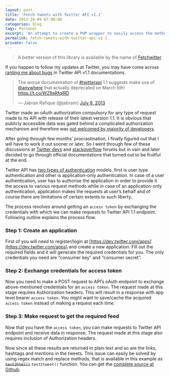 ```yaml
---
layout: post
title: 'Fetch tweets with Twitter API v1.1'
date: 2013-10-09 07:00:00
categories: blog
tags: Personal
excerpt: 'An attampt to create a PHP wrapper to easily access the methods of Twitter API v1.1 that requires OAuth authentication and authorization on all endpoints unlike its previous version.'
permalink: fetch-tweets-with-twitter-api-v1-1
private: false
---
```


<blockquote>A better version of this library is available by the name of <a href="http://j.mp/fetchwitter" title="Fetchwitter">Fetchwitter</a></blockquote>

If you happen to follow my updates at Twitter, you may have come across [ranting me about bugs](https://twitter.com/jabranr/statuses/354288195694886912) in Twitter API v1.1 documentations.

<blockquote class="twitter-tweet" data-cards="hidden" lang="en"><p>The worse documentation of <a href="https://twitter.com/search?q=%23twitterapi&amp;src=hash">#twitterapi</a> 1.1 suggests make use of <a href="https://twitter.com/anywhere">@anywhere</a> that actually deprecated on March 5th! <a href="https://t.co/WZ9aRfqlRD">https://t.co/WZ9aRfqlRD</a></p>&mdash; Jabran Rafique (@jabranr) <a href="https://twitter.com/jabranr/statuses/354288195694886912">July 8, 2013</a></blockquote>
<script async src="//platform.twitter.com/widgets.js" charset="utf-8"></script>

Twitter made an oAuth authorization compulsory for any type of request made to its API with release of their latest version 1.1. It is obvious that publicly accessible data was gated behind a complicated authorization mechanism and therefore was [not welcomed by majority of developers](https://dev.twitter.com/discussions/rest-api-v11).

After going through few months’ procrastination, I finally figured out that I will have to work it out sooner or later. So I went through few of these discussions at [Twitter devs](https://dev.twitter.com/discussions/) and [stackoverflow](http://stackoverflow.com/questions/tagged/twitter) forums but in vain and later decided to go through official documentations that turned out to be fruitful at the end.

Twitter API has [two types of authentication](https://dev.twitter.com/docs/auth) models, first is user type authentication and other is application-only authentication. In case of a user authentication, user has to authorise the application in order to provide it the access to various request methods while in case of an application-only authentication, application makes the requests at user’s behalf and of course there are limitations of certain extents to such liberty.

The process revolves around getting an `access token` by exchanging the credentials with which we can make requests to Twitter API 1.1 endpoint. Following outline explains the process flow.

### Step 1: Create an application

First of you will need to register/login at [https://dev.twitter.com/apps](https://dev.twitter.com/apps) and create a new application. Fill out the required fields and it will generate the required credentials for you. The only credentials you need are “consumer key” and “consumer secret”.

### Step 2: Exchange credentials for access token

Now you need to make a POST request to API’s oAuth endpoint to exchange above-mentioned credentials for an `access token`. The request made at this stage requires Authorization headers. This will result in a response with app level bearer `access token`. You might want to save/cache the acquired `access token` instead of making a request each time.

### Step 3: Make request to get the required feed

Now that you have the `access token`, you can make requests to Twitter API endpoint and receive data in response. The request made at this stage also requires inclusion of Authorization headers.

Now since all these results are returned in plain text and so are the links, hashtags and mentions in the tweets. This issue can easily be solved by using regex match and replace methods, that is available in this example as <del>`text2html()`</del> `text2tweet()` function. You can get the [complete source at Github](https://github.com/jabranr/twitter-api-v1.1).